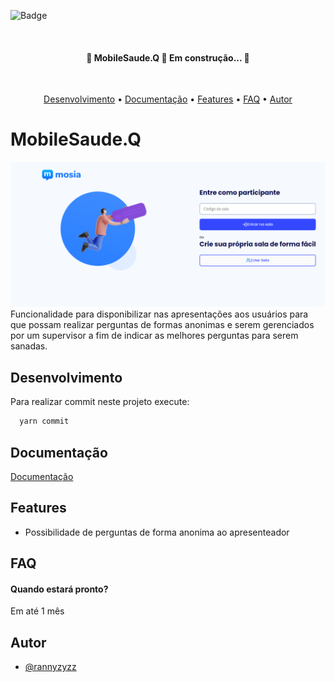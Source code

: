 ![Badge](https://img.shields.io/badge/mosia-Mobile%20Saude-%237159c1?style=for-the-badge&logo=ghost)

</br>

<h4 align="center"> 
	🚧  MobileSaude.Q 🚀 Em construção...  🚧
</h4>

</br>

<p align="center">
 <a href="#desenvolvimento">Desenvolvimento</a> •
 <a href="#documentação">Documentação</a> • 
 <a href="#features">Features</a> • 
 <a href="#faq">FAQ</a> • 
 <a href="#autor">Autor</a>
</p>

  
# MobileSaude.Q
<img src="/assets/home-page.png">
Funcionalidade para disponibilizar nas apresentações aos usuários para que possam realizar perguntas de formas anonimas e serem gerenciados por um supervisor a fim de indicar as melhores perguntas para serem sanadas.


## Desenvolvimento

Para realizar commit neste projeto execute:

```bash
  yarn commit
```

  
## Documentação

[Documentação](https://linktodocumentation)

  
## Features

- Possibilidade de perguntas de forma anonima ao apresenteador

  
## FAQ

#### Quando estará pronto?

Em até 1 mês



  
## Autor

- [@rannyzyzz](https://github.com/RannyZyzz)

  